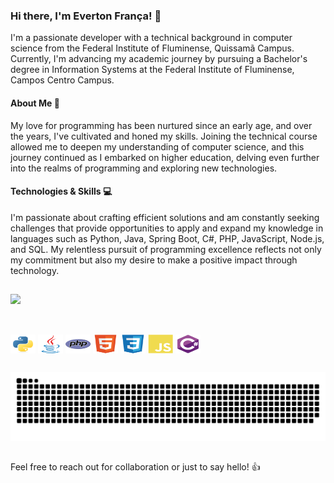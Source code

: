 ### Hi there, I'm Everton França! 👋

I'm a passionate developer with a technical background in computer science from the Federal Institute of Fluminense, Quissamã Campus. Currently, I'm advancing my academic journey by pursuing a Bachelor's degree in Information Systems at the Federal Institute of Fluminense, Campos Centro Campus.

#### About Me 🚀

My love for programming has been nurtured since an early age, and over the years, I've cultivated and honed my skills. Joining the technical course allowed me to deepen my understanding of computer science, and this journey continued as I embarked on higher education, delving even further into the realms of programming and exploring new technologies.

#### Technologies & Skills 💻

I'm passionate about crafting efficient solutions and am constantly seeking challenges that provide opportunities to apply and expand my knowledge in languages such as Python, Java, Spring Boot, C#, PHP, JavaScript, Node.js, and SQL. My relentless pursuit of programming excellence reflects not only my commitment but also my desire to make a positive impact through technology.

##

<picture>
  <source
    srcset="https://github-readme-stats.vercel.app/api?username=EvertonFSilva&show_icons=true&theme=dark"
    media="(prefers-color-scheme: dark)"
  />
  <source
    srcset="https://github-readme-stats.vercel.app/api?username=EvertonFSilva&show_icons=true"
    media="(prefers-color-scheme: light), (prefers-color-scheme: no-preference)"
  />
  <img src="https://github-readme-stats.vercel.app/api?username=EvertonFSilva&show_icons=true" />
</picture>

##

<div style="display: inline_block"><br>
  <img align="center" alt="Everton-Python" height="30" width="40" src="https://raw.githubusercontent.com/devicons/devicon/master/icons/python/python-original.svg">
  <img align="center" alt="Everton-Java" height="30" width="40" src="https://github.com/devicons/devicon/blob/master/icons/java/java-original.svg">
  <img align="center" alt="Everton-PHP" height="30" width="40" src="https://github.com/devicons/devicon/blob/master/icons/php/php-original.svg">
  <img align="center" alt="Everton-HTML" height="30" width="40" src="https://raw.githubusercontent.com/devicons/devicon/master/icons/html5/html5-original.svg">
  <img align="center" alt="Everton-CSS" height="30" width="40" src="https://raw.githubusercontent.com/devicons/devicon/master/icons/css3/css3-original.svg">
  <img align="center" alt="Everton-Js" height="30" width="40" src="https://raw.githubusercontent.com/devicons/devicon/master/icons/javascript/javascript-plain.svg">
  <img align="center" alt="Everton-Csharp" height="30" width="40" src="https://raw.githubusercontent.com/devicons/devicon/master/icons/csharp/csharp-original.svg">
</div>

##

<img alt="github-snake" src="https://raw.githubusercontent.com/EvertonFSilva/EvertonFSilva/main/github-snake.svg" />

##

Feel free to reach out for collaboration or just to say hello! 👍

